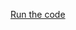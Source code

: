 [Run the code](https://colab.research.google.com/drive/1KiHjrTVGYOIk_twVgjTexveWrwlvGvO6?usp=sharing)
